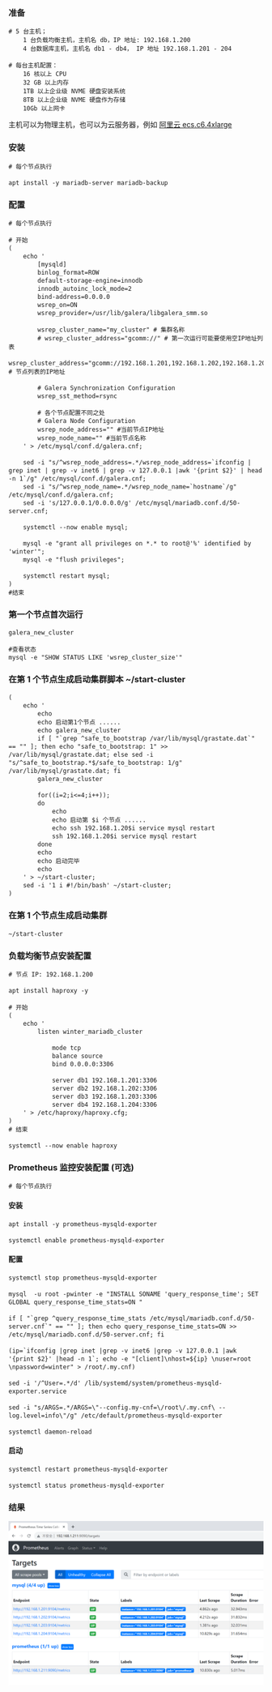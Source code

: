  
### 准备

	# 5 台主机；
		1 台负载均衡主机，主机名 db，IP 地址: 192.168.1.200
		4 台数据库主机，主机名 db1 - db4， IP 地址 192.168.1.201 - 204

	# 每台主机配置：
		16 核以上 CPU
		32 GB 以上内存
		1TB 以上企业级 NVME 硬盘安装系统
		8TB 以上企业级 NVME 硬盘作为存储
		10Gb 以上网卡


主机可以为物理主机，也可以为云服务器，例如 [阿里云 ecs.c6.4xlarge](https://www.aliyun.com/product/ecs?source=5176.11533457&userCode=1gbajwso)


### 安装 

	# 每个节点执行

	apt install -y mariadb-server mariadb-backup


### 配置 

	# 每个节点执行

	# 开始
	(
		echo '
			[mysqld]
			binlog_format=ROW
			default-storage-engine=innodb
			innodb_autoinc_lock_mode=2
			bind-address=0.0.0.0
			wsrep_on=ON
			wsrep_provider=/usr/lib/galera/libgalera_smm.so

			wsrep_cluster_name="my_cluster" # 集群名称
			# wsrep_cluster_address="gcomm://" # 第一次运行可能要使用空IP地址列表
			wsrep_cluster_address="gcomm://192.168.1.201,192.168.1.202,192.168.1.203,192.168.1.204" # 节点列表的IP地址

			# Galera Synchronization Configuration
			wsrep_sst_method=rsync

			# 各个节点配置不同之处
			# Galera Node Configuration
			wsrep_node_address="" #当前节点IP地址
			wsrep_node_name="" #当前节点名称
		' > /etc/mysql/conf.d/galera.cnf;

		sed -i "s/^wsrep_node_address=.*/wsrep_node_address=`ifconfig | grep inet | grep -v inet6 | grep -v 127.0.0.1 |awk '{print $2}' | head -n 1`/g" /etc/mysql/conf.d/galera.cnf;
		sed -i "s/^wsrep_node_name=.*/wsrep_node_name=`hostname`/g" /etc/mysql/conf.d/galera.cnf;
		sed -i 's/127.0.0.1/0.0.0.0/g' /etc/mysql/mariadb.conf.d/50-server.cnf;
		
		systemctl --now enable mysql;
		
		mysql -e "grant all privileges on *.* to root@'%' identified by 'winter'";
		mysql -e "flush privileges";
		
		systemctl restart mysql;
	)
	#结束


### 第一个节点首次运行 

	galera_new_cluster
	
	#查看状态
	mysql -e "SHOW STATUS LIKE 'wsrep_cluster_size'"


### 在第 1 个节点生成启动集群脚本 ~/start-cluster

	(
		echo '
			echo
			echo 启动第1个节点 ......
			echo galera_new_cluster
			if [ "`grep ^safe_to_bootstrap /var/lib/mysql/grastate.dat`" == "" ]; then echo "safe_to_bootstrap: 1" >> /var/lib/mysql/grastate.dat; else sed -i "s/^safe_to_bootstrap.*$/safe_to_bootstrap: 1/g" /var/lib/mysql/grastate.dat; fi
			galera_new_cluster

			for((i=2;i<=4;i++));
			do
			    echo
			    echo 启动第 $i 个节点 ......
			    echo ssh 192.168.1.20$i service mysql restart
			    ssh 192.168.1.20$i service mysql restart
			done
			echo
			echo 启动完毕
			echo
		' > ~/start-cluster;
		sed -i '1 i #!/bin/bash' ~/start-cluster;
	)


### 在第 1 个节点生成启动集群

	~/start-cluster


### 负载均衡节点安装配置 

	# 节点 IP: 192.168.1.200

	apt install haproxy -y

	# 开始
	(
		echo '
			listen winter_mariadb_cluster

				mode tcp
				balance source
				bind 0.0.0.0:3306
				
				server db1 192.168.1.201:3306
				server db2 192.168.1.202:3306
				server db3 192.168.1.203:3306
				server db4 192.168.1.204:3306
		' > /etc/haproxy/haproxy.cfg;
	)
	# 结束

	systemctl --now enable haproxy


### Prometheus 监控安装配置 (可选)

	# 每个节点执行

#### 安装

	apt install -y prometheus-mysqld-exporter

	systemctl enable prometheus-mysqld-exporter

#### 配置

	systemctl stop prometheus-mysqld-exporter

	mysql  -u root -pwinter -e "INSTALL SONAME 'query_response_time'; SET GLOBAL query_response_time_stats=ON "

	if [ "`grep ^query_response_time_stats /etc/mysql/mariadb.conf.d/50-server.cnf`" == "" ]; then echo query_response_time_stats=ON >> /etc/mysql/mariadb.conf.d/50-server.cnf; fi

	(ip=`ifconfig |grep inet |grep -v inet6 |grep -v 127.0.0.1 |awk '{print $2}' |head -n 1`; echo -e "[client]\nhost=${ip} \nuser=root \npassword=winter" > /root/.my.cnf)

	sed -i '/^User=.*/d' /lib/systemd/system/prometheus-mysqld-exporter.service
		
	sed -i "s/ARGS=.*/ARGS=\"--config.my-cnf=\/root\/.my.cnf\ --log.level=info\"/g" /etc/default/prometheus-mysqld-exporter
	
	systemctl daemon-reload

#### 启动

	systemctl restart prometheus-mysqld-exporter
	
	systemctl status prometheus-mysqld-exporter

### 结果

![image](https://github.com/AndyInAi/Winter/blob/main/img/p8s/p8s-mariadb.png)

